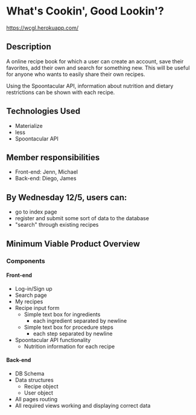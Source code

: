 # What's Cookin', Good Lookin'?
<https://wcgl.herokuapp.com/>

## Description
A online recipe book for which a user can create an account, save their favorites, add their own and search for something new. This will be useful for anyone who wants to easily share their own recipes.

Using the Spoontacular API, information about nutrition and dietary restrictions can be shown with each recipe. 

## Technologies Used
- Materialize
- less
- Spoontacular API

## Member responsibilities
- Front-end: Jenn, Michael
- Back-end: Diego, James

## By Wednesday 12/5, users can: 
- go to index page
- register and submit some sort of data to the database
- "search" through existing recipes

## Minimum Viable Product Overview
### Components
#### Front-end
- Log-in/Sign up
- Search page
- My recipes
- Recipe input form
    - Simple text box for ingredients
        - each ingredient separated by newline
    - Simple text box for procedure steps
        - each step separated by newline
- Spoontacular API functionality
    - Nutrition information for each recipe

#### Back-end
- DB Schema
- Data structures
    - Recipe object
    - User object
- All pages routing
- All required views working and displaying correct data

        

